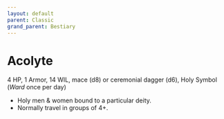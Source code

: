 ```yaml
---
layout: default
parent: Classic
grand_parent: Bestiary
---
```


# Acolyte

4 HP, 1 Armor, 14 WIL, mace (d8) or ceremonial dagger (d6), Holy Symbol (_Ward_ once per day)

- Holy men & women bound to a particular deity.
- Normally travel in groups of 4+.
